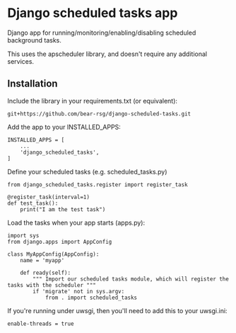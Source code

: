 # Django scheduled tasks app

Django app for running/monitoring/enabling/disabling scheduled background tasks.

This uses the apscheduler library, and doesn't require any additional services.

## Installation

Include the library in your requirements.txt (or equivalent):

```
git+https://github.com/bear-rsg/django-scheduled-tasks.git
```

Add the app to your INSTALLED_APPS:

```
INSTALLED_APPS = [
    ...
    'django_scheduled_tasks',
]
```

Define your scheduled tasks (e.g. scheduled_tasks.py)

```
from django_scheduled_tasks.register import register_task

@register_task(interval=1)
def test_task():
    print("I am the test task")
```

Load the tasks when your app starts (apps.py):

```
import sys
from django.apps import AppConfig

class MyAppConfig(AppConfig):
    name = 'myapp'

    def ready(self):
        """ Import our scheduled tasks module, which will register the tasks with the scheduler """
        if 'migrate' not in sys.argv:
            from . import scheduled_tasks

```

If you're running under uwsgi, then you'll need to add this to your uwsgi.ini:

```
enable-threads = true
```
